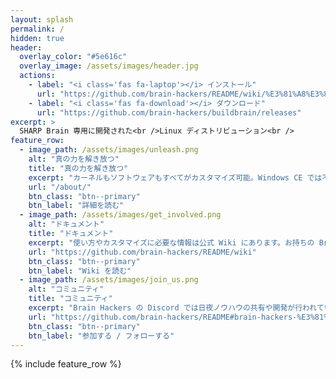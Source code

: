 ```yaml
---
layout: splash
permalink: /
hidden: true
header:
  overlay_color: "#5e616c"
  overlay_image: /assets/images/header.jpg
  actions:
    - label: "<i class='fas fa-laptop'></i> インストール"
      url: "https://github.com/brain-hackers/README/wiki/%E3%81%A8%E3%82%8A%E3%81%82%E3%81%88%E3%81%9A%E8%A9%A6%E3%81%99"
    - label: "<i class='fas fa-download'></i> ダウンロード"
      url: "https://github.com/brain-hackers/buildbrain/releases"
excerpt: >
  SHARP Brain 専用に開発された<br />Linux ディストリビューション<br />
feature_row:
  - image_path: /assets/images/unleash.png
    alt: "真の力を解き放つ"
    title: "真の力を解き放つ"
    excerpt: "カーネルもソフトウェアもすべてがカスタマイズ可能。Windows CE では不可能だった真のハックをあなたの手に。"
    url: "/about/"
    btn_class: "btn--primary"
    btn_label: "詳細を読む"
  - image_path: /assets/images/get_involved.png
    alt: "ドキュメント"
    title: "ドキュメント"
    excerpt: "使い方やカスタマイズに必要な情報は公式 Wiki にあります。お持ちの Brain で今すぐ動かしてみましょう。"
    url: "https://github.com/brain-hackers/README/wiki"
    btn_class: "btn--primary"
    btn_label: "Wiki を読む"
  - image_path: /assets/images/join_us.png
    alt: "コミュニティ"
    title: "コミュニティ"
    excerpt: "Brain Hackers の Discord では日夜ノウハウの共有や開発が行われています。参加して楽しさを分かち合いましょう！"
    url: "https://github.com/brain-hackers/README#brain-hackers-%E3%81%AB%E5%8F%82%E5%8A%A0%E3%81%99%E3%82%8B"
    btn_class: "btn--primary"
    btn_label: "参加する / フォローする"
---
```


{% include feature_row %}
